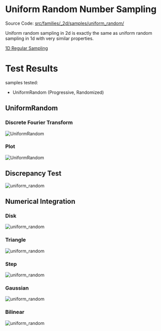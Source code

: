 # Uniform Random Number Sampling
Source Code: [src/families/_2d/samples/uniform_random/](../../../../src/families/_2d/samples/uniform_random/)

Uniform random sampling in 2d is exactly the same as uniform random sampling in 1d with very similar properties.

[1D Regular Sampling](../../../_1d/samples/uniform_random/page.md)  
# Test Results
 samples tested:
* UniformRandom (Progressive, Randomized)
## UniformRandom
### Discrete Fourier Transform
![UniformRandom](../../../_2d/samples/uniform_random/DFT_UniformRandom.png)  
### Plot
![UniformRandom](../../../_2d/samples/uniform_random/MakePlot_UniformRandom.png)  
## Discrepancy Test
![uniform_random](../../../_2d/samples/uniform_random/CalculateDiscrepancy.png)  
## Numerical Integration
### Disk
![uniform_random](../../../_2d/samples/uniform_random/Disk.png)  
### Triangle
![uniform_random](../../../_2d/samples/uniform_random/Triangle.png)  
### Step
![uniform_random](../../../_2d/samples/uniform_random/Step.png)  
### Gaussian
![uniform_random](../../../_2d/samples/uniform_random/Gaussian.png)  
### Bilinear
![uniform_random](../../../_2d/samples/uniform_random/Bilinear.png)  
